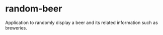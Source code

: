 # random-beer
Application to randomly display a beer and its related information such as breweries.
